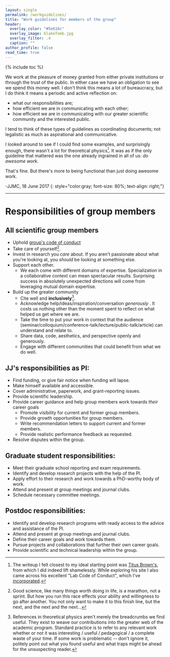```yaml
---
layout: single
permalink: /workguidelines/
title: "Work guidelines for members of the group"
header:
  overlay_color: "#5e616c"
  overlay_image: blakeTomb.jpg
  overlay_filter: .4
  caption: ""
author_profile: false
read_time: true
---
```

{% include toc %}

We work at the pleasure of money granted from either private institutions or through the trust of the public.  In either case we have an obligation to see we spend this money well.  I don't think this means a lot of bureaucracy, but I do think it means a periodic and active reflection on:
 * what our responsibilities are;
 * how efficient we are in communicating with each other;
 * how efficient we are in communicating with our greater scientific community and the interested public.

I tend to think of these types of guidelines as coordinating documents; not legalistic as much as aspirational and communicative.

I looked around to see if I could find some examples, and surprisingly enough, there wasn't a lot for theoretical physics[^source]. It was as if the only guideline that mattered was the one already ingrained in all of us: *do awesome work*.

[^source]:   The writeup I felt closest to my ideal starting point was [Titus  Brown's](http://ivory.idyll.org/lab/work-guidelines.html), from which I did indeed lift shamelessly.  While exploring his site I also came across his excellent "Lab Code of Conduct", which I've [incorporated](/code_of_conduct/).

That's fine.  But there's more to being functional than just doing awesome work.

-JJMC, 18 June 2017
{: style="color:gray; font-size: 80%; text-align: right;"}

---------------------------------------------


# Responsibilities of group members

## All scientific group members
* Uphold [group's code of conduct](/code_of_conduct/)
* Take care of yourself[^care].
* Invest in research you *care* about.  If you aren't passionate about what you're looking at, you *should* be looking at something else.
* Support each other.
  *  We each come with different domains of expertise. Specialization in a  collaborative context can mean spectacular results. Surprising success in absolutely unexpected directions will come from leveraging mutual domain expertise.
* Build up the greater community
    * Cite well and **inclusively**[^citeIncl].
    * Acknowledge help/ideas/inspiration/conversation *generously* . It costs us nothing other than the moment spent to reflect on what helped us get where we are.
    * Take the time to put your work in context that the audience (seminar/colloquium/conference-talk/lecture/public-talk/article) can understand and relate to.
    * Share data, code, aesthetics, and perspective openly and generously.
    * Engage with different communities that could benefit from what we do well.

[^care]: Good science, like many things worth doing in life, is a marathon, not a sprint. But how you run this race effects your ability and willingness to go after another. You not only want to  make it to this finish line, but the next, and the next and the next...
[^citeIncl]: References in theoretical physics aren't merely the breadcrumbs we find useful.  They exist to weave our contributions into the greater web of the academic program. Standard practice is to refer to any relevant work whether or not it was interesting / useful / pedagogical / a complete waste of your time.  If some work is problematic -- don't ignore it, politely point out what you found useful and what traps might be ahead for the unsuspecting reader.

## JJ's responsibilities as PI:

* Find funding, or give fair notice when funding will lapse.
* Make himself available and accessible.
* Cover administrative, paperwork, and grant-reporting issues.
* Provide scientific leadership.
* Provide career guidance and help group members work towards *their* career goals
  * Promote visibility for current and former group members.
  * Provide growth opportunities for group members.
  * Write recommendation letters to support current and former members.
  * Provide realistic performance feedback as requested.
* Resolve disputes within the group.

## Graduate student responsibilities:

* Meet their graduate school reporting and exam requirements.
* Identify and develop research projects with the help of the PI.
* Apply effort to their research and work towards a PhD-worthy body of work.
* Attend and present at group meetings and journal clubs.
* Schedule necessary committee meetings.

## Postdoc responsibilities:

* Identify and develop research programs with ready access to the advice and assistance of the PI.
* Attend and present at group meetings and journal clubs.
* Define their career goals and work towards them.
* Pursue projects and collaborations that further their own career goals.
* Provide scientific and technical leadership within the group.


